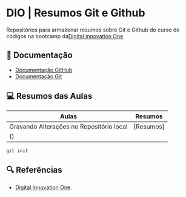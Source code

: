 # DIO |  Resumos Git e Github

Repositórios para armazenar resumos sobre Git e Github do curso de códigos na bootcamp da[Digital innovation One](https://www.dio.me/)

## 📗 Documentação
- [Documentação GitHub](https://github.com/Guilherme969/guicrf)
- [Documentação Git](https://git-scm.com/doc)

## 💻 Resumos das Aulas

| Aulas | Resumos
|------|--------|
| Gravando Alterações no Repositório local | [Resumos]
()  |
```
git init
```
## 🔍 Referências
- [Digital Innovation One]().

